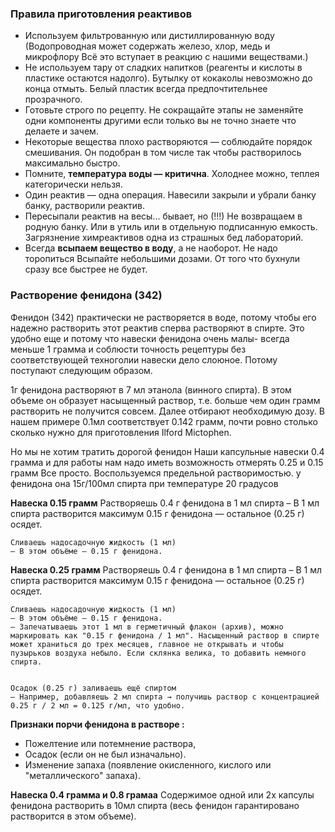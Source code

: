 
### Правила приготовления реактивов
- Используем фильтрованную или дистиллированную воду (Водопроводная может содержать железо, хлор, медь и микрофлору Всё это вступает в реакцию с нашими веществами.)
- Не используем тару от сладких напитков (реагенты и кислоты в пластике остаются надолго). Бутылку от кокаколы невозможно до конца отмыть. Белый пластик всегда предпочтительнее прозрачного.
- Готовьте строго по рецепту. Не сокращайте этапы не заменяйте одни компоненты другими если только вы не точно знаете что делаете и зачем.
- Некоторые вещества плохо растворяются — соблюдайте порядок смешивания. Он подобран в том числе так чтобы растворилось максимально быстро.
- Помните, **температура воды — критична**. Холоднее можно, теплея категорически нельзя.
- Один реактив — одна операция. Навесили закрыли и убрали банку банку, растворили реактив.
- Пересыпали реактив на весы... бывает, но (!!!) Не возвращаем в родную банку. Или в утиль или в отдельную подписанную емкость. Загрязнение химреактивов одна из страшных бед лабораторий.
- Всегда **всыпаем вещество в воду**, а не наоборот. Не надо торопиться Всыпайте небольшими дозами. От того что бухнули сразу все быстрее не будет.

### Растворение фенидона (342)
Фенидон (342) практически не растворяется в воде, потому чтобы его надежно растворить этот реактив сперва растворяют в спирте.
Это удобно еще и потому что навески фенидона очень малы- всегда меньше 1 грамма и соблюсти точность рецептуры без соответствующей техноголии
навески дело слоюное. Потому поступают следующим образом.

1г фенидона растворяют в 7 мл этанола (винного спирта). В этом объеме он образует насыщенный раствор, т.е. больше чем один грамм растворить не получится совсем.
Далее отбирают необходимую дозу. В нашем примере 0.1мл соответствует 0.142 грамм, почти ровно столько сколько нужно для приготовления Ilford Mictophen.

Но мы не хотим тратить дорогой фенидон
Наши капсульные навески 0.4 грамма и для работы нам надо иметь возможность отмерять 0.25 и 0.15 грамм
Все просто. Воспользуемся предельной растворимостью. у фенидона она 15г/100мл спирта при температуре 20 градусов

**Навеска 0.15 грамм**
    Растворяешь 0.4 г фенидона в 1 мл спирта
    – В 1 мл спирта растворится максимум 0.15 г фенидона — остальное (0.25 г) осядет.

    Сливаешь надосадочную жидкость (1 мл)
    – В этом объёме — 0.15 г фенидона.

**Навеска 0.25 грамм**
    Растворяешь 0.4 г фенидона в 1 мл спирта
    – В 1 мл спирта растворится максимум 0.15 г фенидона — остальное (0.25 г) осядет.

    Сливаешь надосадочную жидкость (1 мл)
    – В этом объёме — 0.15 г фенидона.
    – Запечатываешь этот 1 мл в герметичный флакон (архив), можно маркировать как "0.15 г фенидона / 1 мл". Насыщенный раствор в спирте может храниться до трех месяцев, главное не открывать и чтобы пузырьков воздуха небыло. Если склянка велика, то добавить немного спирта.


    Осадок (0.25 г) заливаешь ещё спиртом
    – Например, добавляешь 2 мл спирта → получишь раствор с концентрацией 0.25 г / 2 мл = 0.125 г/мл, что удобно.

**Признаки порчи фенидона в растворе :** 
   - Пожелтение или потемнение раствора, 
   - Осадок (если он не был изначально).
   - Изменение запаха (появление окисленного, кислого или "металлического" запаха).

**Навеска 0.4 грамма и 0.8 грамаа**
    Содержимое одной или 2х капсулы фенидона растворить в 10мл спирта 
    (весь фенидон гарантировано растворится в этом объеме).
